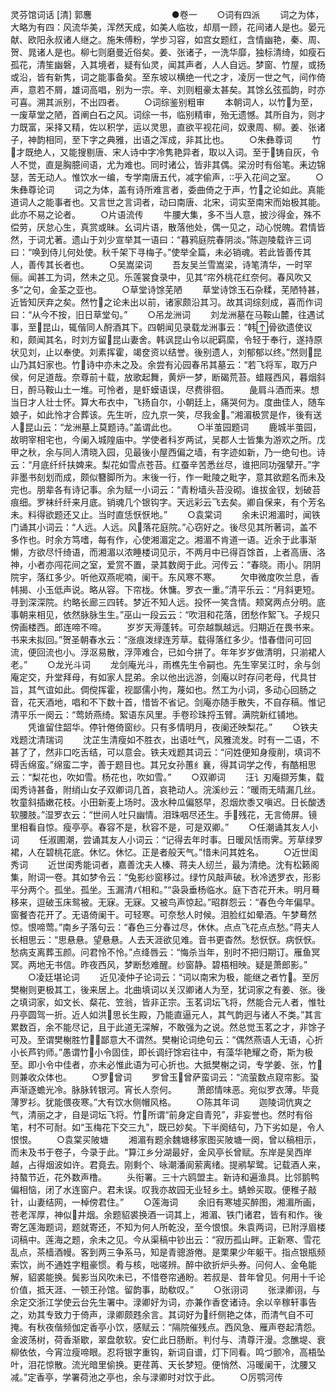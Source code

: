 <!-- { "loadSidebar": true } -->
灵芬馆词话 [清] 郭麐
　　
　　
　　
　　●卷一
　　○词有四派
　　词之为体，大略为有四：风流华美，浑然天成，如美人临妆，却扇一顾，花间诸人是也。晏元献、欧阳永叔诸人继之。施朱傅粉，学步习容，如宫女题红，含情幽艳，秦、周、贺、晁诸人是也。柳七则磨曼近俗矣。姜、张诸子，一洗华靡，独标清绮，如瘦石孤花，清笙幽磐，入其境者，疑有仙灵，闻其声者，人人自远。梦窗、竹屋，或扬或沿，皆有新隽，词之能事备矣。至东坡以横绝一代之才，凌厉一世之气，间作倚声，意若不屑，雄词高唱，别为一宗。辛、刘则粗豪太甚矣。其馀幺弦孤韵，时亦可喜。溯其派别，不出四者。
　　○词综鉴别粗审
　　本朝词人，以竹为至，一废草堂之陋，首阐白石之风。词综一书，临别精审，殆无遗憾。其所自为，则才力既富，采择又精，佐以积学，运以灵思，直欲平视花间，奴隶周、柳。姜、张诸子，神韵相同，至下字之典雅，出语之浑成，非其比也。
　　○朱彝尊词
　　竹才既绝人，又能搜剔唐、宋人诗中字冷隽艳异者，取以入词。至于铸自灰，令人不觉，直是胸臆间语，尤为难也。同时诸公，皆非其偶。梁汾时有俗笔。耒边锦瑟，苦无动人。惟饮水一编，专学南唐五代，减字偷声，乎入花间之室。
　　○朱彝尊论词
　　词之为体，盖有诗所难言者，委曲倚之于声，竹之论如此。真能道词人之能事者也。又言世之言词者，动曰南唐、北宋，词实至南宋而始极其能。此亦不易之论者。
　　○片语流传
　　牛腰大集，多不当人意，披沙得金，殊不偿劳，厌怠心生，真赏或昧。幺词片语，散落他处，偶一见之，动心悦魄。君情皆然，于词尤著。遗山于刘少宣举其一语曰：“暮鸦庭院春阴淡。”陈迦陵载许三词曰：“唤到侍儿何处使。秋千架下寻梅子。”使举全篇，未必销魂。若此皆善传其人，善传其长者也。
　　○吴嵩梁词
　　吾友吴兰雪嵩梁，诗笔清华，一时罕俪。闻甚工为词，然未之见。乐莲裳食录中，见其“帘外桃花红奈何。春风吹又多”之句，金荃之亚也。
　　○草堂诗馀芜陋
　　草堂诗馀玉石杂糅，芜陋特甚，近皆知厌弃之矣。然竹之论未出以前，诸家颇沿其习。故其词综刻成，喜而作词曰：“从今不按，旧日草堂句。”
　　○吊龙洲词
　　刘龙洲墓在马鞍山麓，往遇试事，至昆山，辄偕同人酹酒其下。四朝闻见录载龙洲事云：“韩骨欲遗使议和，颇闻其名，时刘方留昆山妻舍。韩讽昆山令以祀羁縻，令轻于奉行，遂持原状见刘，止以奉使。刘素挥霍，竭奁资以结誉。後别遗人，刘郁郁以终。”然则昆山乃其妇家也。竹诗中亦未之及。余尝有沁园春吊其墓云：“若飞将军，取万户侯，何足道哉。奈尊前十载，放歌起舞，黄炉一梦，断碣荒苔。蜡屐西风，暮烟斜日，酹马鞍山土一堆。可怜者，是虾蟆语误，尽费徘徊。
　　彘肩斗酒而来。想当日才人壮士怀。算大布衣中，飞扬自尔，小朝廷上，痛哭何为。度曲佳人，随车娘子，如此怜才合葬该。先生听，应九京一笑，尽我金。”湘湄极赏是作，後有送人昆山云：“龙洲墓上莫题诗。”盖谓此也。
　　○半茧园题词
　　鹿城半茧园，故明宰相宅也，今阑入城隍庙中。学使者科岁两试，吴郡人士皆集为游欢之所。戊甲之秋，余与同人清晓入园，见最後小屋西偏之墙，有字迹如新，乃一绝句也。诗云：“月底纤纤扶婢来。梨花如雪点苍苔。红蚕辛苦悉丝尽，谁把同功强擘开。”字非墨书刻划而成，颇似簪脚所为。末後一行，作一毗陵之毗字，意其欲题名而未及完也。朋辈各有诗记事。余为赋一小词云：“青粉墙头苔没砌。谁拔金钗，划破苔痕细。罗袜纤纤来月底。销魂几个银钩字。天远彩云飞去矣。卿自保来，有个芳名未。料得欲题还又止。当时直恁恹恹地。”
　　○袁棠词
　　余未识湘湄时，闻铁门诵其小词云：“人远。人远。风落花庭院。”心窃好之。後尽见其所著词，盖不多作也。时余方笃嗜，每有作，心使湘湄定之。湘湄不肯道一语。近余于此事渐懒，方欲尽忏绮语，而湘湄以浓睡楼词见示，不两月中已得百馀首，上者高唐、洛神，小者亦闯花间之室，爱赏不置，录其数阕于此。河传云：“春晓。雨小。阴阴院宇，落红多少。听他双燕呢喃，阑干。东风寒不寒。
　　欠申微度吹兰息，香帏揭、小玉低声说。略从容。下帘栊。休慵。罗衣一重。”清平乐云：“月斜更短。寻到深深院。约略长廊三四转。梦近不知人远。投怀一笑含情。颊窝两点分明。底事朝来相见，依然脉脉生生。”巫山一段云云：“吹泪和花落，团愁作絮飞。子规只傍画楼西。郎连啼不啼。
　　岁岁天溽蓬转。可奈越飘越远。归期近在畏书来。书来未拟回。”贺圣朝春水云：“涨痕泼绿连芳草。载得落红多少。惜春借问可回流，便回流也小。浮沤易散，浮萍难合，已如今拼了。年年岁岁做清明，只湔裙人老。”
　　○龙光斗词
　　龙剑庵光斗，雨樵先生令嗣也。先生宰吴江时，余与剑庵定交，升堂拜母，有如家人昆弟。余以他出远游，剑庵以时存问老母，代具甘旨，其气谊如此。倜傥挥霍，视鄙儒小拘，蔑如也。然工为小词，多动心回肠之音，花天酒地，唱和不下数十首，惜皆不省记。剑庵亦随手散失，不自存稿。惟记清平乐一阕云：“莺娇燕绮。絮语东风里。手卷珍珠捋玉臂。满院新红铺地。
　　凭谁留住韶华。停针倦倚窗纱。只有多情明月，夜阑还映梨花。”
　　○铁夫戏题沈清瑞词
　　沈芷生清瘦如不胜衣，出语吐气，风雅流发。时有一二语，不甚了了，然非口吃舌结，可以意会。铁夫戏题其词云：“问姓便知身瘦削，填词不碍舌绵蛮。”绵蛮二字，善于题目也。其兄女孙蕙纟襄，得其词学之传，有酷相思云：“梨花也，吹如雪。杨花也，吹如雪。”
　　○双卿词
　　汪讠刃庵撷芳集，载闺秀诗甚备，附绡山女子双卿词几首，哀艳动人。浣溪纱云：“暖雨无晴漏几丝。牧童斜插嫩花枝。小田新麦上场时。汲水种瓜偏怒早，忍烟炊黍又嗔迟。日长酸透软腰肢。”湿罗衣云：“世间人吐只幽情。泪珠咽尽还生。手残花，无言倚屏。镜里相看自惊。瘦亭亭。春容不是，秋容不是，可是双卿。”
　　○任潮诵其友人小词
　　任淑圃潮，尝诵其友人小词云：“记得去年时事。日暖风恬雨霁。芳草绿罗裙，人在碧桃花底。休忆。休忆。正是者般天气。”惜未问其姓名。
　　○近世闺秀词
　　近世闺秀能词者，嘉善沈夫人榛、蒋夫人纫兰，最为清绝。沈有松籁阁集，附词一卷。其如梦令云：“兔影纱窗移过。绿竹风敲声破。秋冷透罗衣，形影平分两个。孤坐。孤坐。玉漏清パ相和。”“袅袅垂杨临水。庭下杏花开未。明月蓦移来，逗破玉床鸳被。无寐。无寐。又被鸟声惊起。”昭群怨云：“春色今年偏早。窗餐杏花开了。无语倚阑干。可轻寒。可奈愁人时候。泪脸红如晕酒。午梦蓦然惊。恨啼莺。”南乡子落句云：“春色三分春过尽，休休。点点飞花点点愁。”蒋夫人长相思云：“思悬悬。望悬悬。人去天涯欲见难。音书更杳然。愁恹恹。病恹恹。愁病支离葬玉颜。问君怜不怜。”点绛唇云：“悔杀当年，别时不把归期订。雁鱼冥冥。两地无书信。昨夜西风，梦断愁难醒。纱窗静。碧梧相映。疑是萧郎影。”
　　○凌廷堪论词
　　近见凌仲子论词云：“词以南宋为极，能继之者竹。至厉樊榭则更极其工，後来居上。北曲填词以关汉卿诸人为至，犹词家之有姜、张。後之填词家，如文长、粲花、笠翁，皆非正宗。玉茗词坛飞将，然能合元人者，惟牡丹亭圆驾一折。近人如洪思长生殿，乃能直逼元人，其气韵迥与诸人不类。”其言累数百，余不能尽记，且于此道无深解，不敢强为之说。然总觉玉茗之才，非馀子可及。至谓樊榭胜竹，鄙意大不谓然。樊榭论词绝句云：“偶然燕语人无语，心折小长芦钓师。”愚谓竹小令固佳，即长调纡馀宕往中，有藻华艳耀之奇，斯为极至。即小令中佳者，亦未必惟此语为可心折也。大抵樊榭之词，专学姜、张，竹则兼收众体也。
　　○罗曾词
　　罗曾玉曾萨蛮词云：“流萤数点窥帘影。蛩声渐逐蟾光冷。脉脉转银河。宵长人奈何。
　　萧郎情味恶。宛似罗衣薄。毕竟薄罗衫。犹能偎夜寒。”大有饮水侧帽风格。
　　○陈其年词
　　迦陵词伉爽之气，清丽之才，自是词坛飞将。竹所谓“前身定自青兕”，非妄誉也。然时有俗笔，村不可耐。如“玉梅花下交三九”，既已妙矣。下半阕结句，乃下劣如是，令人恨恨。
　　○袁棠买陂塘
　　湘湄有题余魏塘移家图买陂塘一阕，曾以稿相示，而未及书于卷子，今录于此。“算江乡分湖最好，金风亭长曾赋。东岸是吴西岸越，占得烟波如许。君竟去。刚剩个、咏潮潘阆萦离绪。提鹇挈鹭。记载酒人来，持螯节近，花外数声橹。
　　头衔署。三十六鸥盟主。新诗和遍渔具。比邻鹅鸭偏相恼，闭了水连窗户。君未误。叹我亦故园无业轻乡土。蜻蛉买取。便稚子敲针，山妻结网，一棹傍君住。”
　　○莲海词
　　余旧有寒墟买醉图，湘湄所画，苍老浑厚，神似井烟。余题貂裘换酒一词其上，湘湄、铁门诸君，皆有和作。後寄乞莲海题词，题就寄还，不知为何人所乾没，至今恨恨。朱袁两词，已附浮眉楼词稿中。莲海之题，余未之见。今从渠稿中钞出云：“寂历孤山畔。正新寒、雪花乱点，茶樯酒幔。客到两三争系马，知是青骢游倦。是栗果少年躯干。指点银瓶频索饮，尚不通姓字粗豪惯。肴与核，咄嗟辨。醉中欲折炉头券。问何人、金龟能解，貂裘能换。鬓影当风吹未已，不惜卷帘通盼。若叔是、昔年曾见。何用十千论价值，抵天涯、一顿王孙馆。留韵事，助欷叹。”
　　○张诩词
　　张渌卿诩，与余定交浙江学使云台先生署中。渌卿好为词，亦兼作香奁诸诗。余以辛稼轩事告之，劝其专致力于倚声，渌卿颇韪余言。其词好为纤侧艳之体，而清气自不可掩。有秋夜偕频伽定香亭小饮，感赋云：“隔院催残点。西风急、雁声卷起清怨。金波荡树，荷香渐歇，翠盘欹软。安仁此日肠断。判付与、清尊汗漫。念醮堤、衰柳依依，今宵泣瘦啼眼。忍将银字重钩，新词自谱，灯下同看。鸣づ颤冷，高梧坠叶，泪花惊散。流光暗里偷换。更荏苒、天长梦短。便悄然、冯暖阑干，沈腰又减。”定香亭，学署荷池之亭也，余与渌卿时对饮于此。
　　○厉鹗河传
